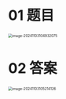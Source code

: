 # 01 题目

<img src="https://cvp.oss-cn-shanghai.aliyuncs.com/202411031049112.png" alt="image-20241103104932075" style="zoom:50%;" />



# 02 答案

<img src="https://cvp.oss-cn-shanghai.aliyuncs.com/202411031052166.png" alt="image-20241103105214126" style="zoom:50%;" />